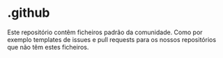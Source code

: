 # .github

Este repositório contêm ficheiros padrão da comunidade. Como por exemplo templates de issues e pull requests para os nossos repositórios que não têm estes ficheiros.